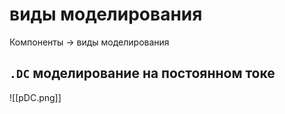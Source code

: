 # виды моделирования

Компоненты -> виды моделирования

## `.DC` моделирование на постоянном токе

![[pDC.png]]

